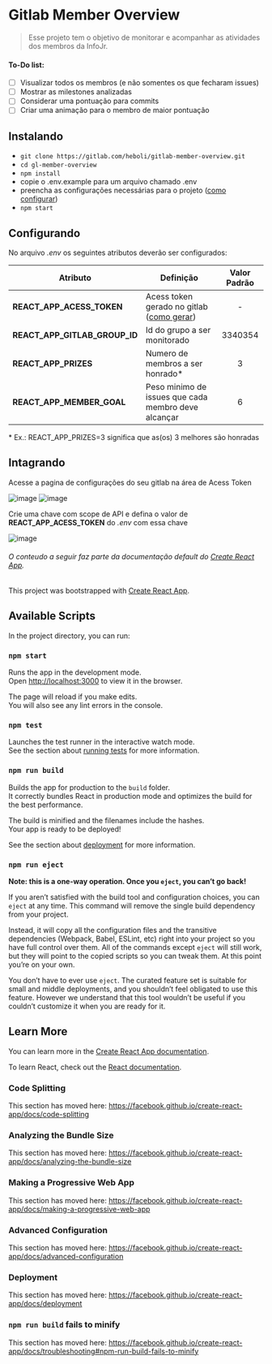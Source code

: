 # Gitlab Member Overview  

> Esse projeto tem o objetivo de monitorar e acompanhar as atividades dos membros da InfoJr.  

#### To-Do list:  
* [ ] Visualizar todos os membros (e não somentes os que fecharam issues)  
* [ ] Mostrar as milestones analizadas  
* [ ] Considerar uma pontuação para commits
* [ ] Criar uma animação para o membro de maior pontuação  

## Instalando  
*  `git clone https://gitlab.com/heboli/gitlab-member-overview.git`
*  `cd gl-member-overview`
*  `npm install`
*  copie o .env.example para um arquivo chamado .env
*  preencha as configurações necessárias para o projeto ([como configurar](#configurando))
*  `npm start`

## Configurando
No arquivo _.env_ os seguintes atributos deverão ser configurados:  

| Atributo | Definição | Valor Padrão |
|  ------  |  -------  | :----------: |
| **REACT_APP_ACESS_TOKEN**     | Acess token gerado no gitlab ([como gerar](#Integrando))|    -    |
| **REACT_APP_GITLAB_GROUP_ID** | Id do grupo a ser monitorado                            | 3340354 |
| **REACT_APP_PRIZES**          | Numero de membros a ser honrado*                       |    3    |
| **REACT_APP_MEMBER_GOAL**     | Peso minimo de issues que cada membro deve alcançar     |    6    |

\* Ex.: REACT_APP_PRIZES=3 significa que as(os) 3 melhores são honradas  

## Intagrando  

Acesse a pagina de configurações do seu gitlab na área de Acess Token  

![image](/uploads/7b33c8c6808f946085379934262234eb/image.png)   ![image](/uploads/ed6837756ec1c8b601592d200f3d224b/image.png)  

Crie uma chave com scope de API e defina o valor de **REACT_APP_ACESS_TOKEN** do _.env_ com essa chave  

![image](/uploads/a4ce9cc64c2f576980dbd353e69257de/image.png)  

###### O conteudo a seguir faz parte da documentação default do [Create React App](https://github.com/facebook/create-react-app).

## 

This project was bootstrapped with [Create React App](https://github.com/facebook/create-react-app).

## Available Scripts
In the project directory, you can run:

### `npm start`

Runs the app in the development mode.<br>
Open [http://localhost:3000](http://localhost:3000) to view it in the browser.

The page will reload if you make edits.<br>
You will also see any lint errors in the console.

### `npm test`

Launches the test runner in the interactive watch mode.<br>
See the section about [running tests](https://facebook.github.io/create-react-app/docs/running-tests) for more information.

### `npm run build`

Builds the app for production to the `build` folder.<br>
It correctly bundles React in production mode and optimizes the build for the best performance.

The build is minified and the filenames include the hashes.<br>
Your app is ready to be deployed!

See the section about [deployment](https://facebook.github.io/create-react-app/docs/deployment) for more information.

### `npm run eject`

**Note: this is a one-way operation. Once you `eject`, you can’t go back!**

If you aren’t satisfied with the build tool and configuration choices, you can `eject` at any time. This command will remove the single build dependency from your project.

Instead, it will copy all the configuration files and the transitive dependencies (Webpack, Babel, ESLint, etc) right into your project so you have full control over them. All of the commands except `eject` will still work, but they will point to the copied scripts so you can tweak them. At this point you’re on your own.

You don’t have to ever use `eject`. The curated feature set is suitable for small and middle deployments, and you shouldn’t feel obligated to use this feature. However we understand that this tool wouldn’t be useful if you couldn’t customize it when you are ready for it.

## Learn More

You can learn more in the [Create React App documentation](https://facebook.github.io/create-react-app/docs/getting-started).

To learn React, check out the [React documentation](https://reactjs.org/).

### Code Splitting

This section has moved here: https://facebook.github.io/create-react-app/docs/code-splitting

### Analyzing the Bundle Size

This section has moved here: https://facebook.github.io/create-react-app/docs/analyzing-the-bundle-size

### Making a Progressive Web App

This section has moved here: https://facebook.github.io/create-react-app/docs/making-a-progressive-web-app

### Advanced Configuration

This section has moved here: https://facebook.github.io/create-react-app/docs/advanced-configuration

### Deployment

This section has moved here: https://facebook.github.io/create-react-app/docs/deployment

### `npm run build` fails to minify

This section has moved here: https://facebook.github.io/create-react-app/docs/troubleshooting#npm-run-build-fails-to-minify
